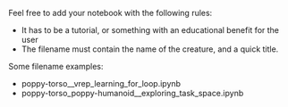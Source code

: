 Feel free to add your notebook with the following rules:
* It has to be a tutorial, or something with an educational benefit for the user
* The filename must contain the name of the creature, and a quick title.

Some filename examples: 
* poppy-torso__vrep_learning_for_loop.ipynb
* poppy-torso_poppy-humanoid__exploring_task_space.ipynb
